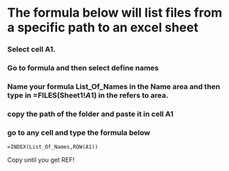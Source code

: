 # The formula below will list files from a specific path to an excel sheet

### Select cell A1.

### Go to formula and then select define names

### Name your formula List_Of_Names in the Name area and then type in =FILES(Sheet1!$A$1) in the refers to area.

### copy the path of the folder and paste it in cell A1

### go to any cell and type the formula below

``` =INDEX(List_Of_Names,ROW(A1)) ```


Copy until you get REF!
